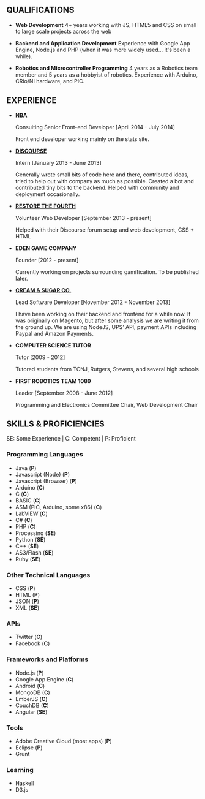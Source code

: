 ## QUALIFICATIONS

- **Web Development** 4+ years working with JS, HTML5 and CSS on small to large scale projects across the web

- **Backend and Application Development** Experience with Google App Engine, Node.js and PHP (when it was more widely used... it's been a while).

- **Robotics and Microcontroller Programming** 4 years as a Robotics team member and 5 years as a hobbyist of robotics. Experience with Arduino, CRio/NI hardware, and PIC.

## EXPERIENCE
- **[NBA](http://stats.nba.com)**

  Consulting Senior Front-end Developer [April 2014 - July 2014]
  
  Front end developer working mainly on the stats site.

- **[DISCOURSE](http://discourse.org)**

  Intern [January 2013 - June 2013]

  Generally wrote small bits of code here and there, contributed ideas, tried to help out with company as much as possible. Created a bot and contributed tiny bits to the backend. Helped with community and deployment occasionally.

- **[RESTORE THE FOURTH](http://discuss.restorethe4th.com/)**

  Volunteer Web Developer [September 2013 - present]

  Helped with their Discourse forum setup and web development, CSS + HTML
  
- **EDEN GAME COMPANY**

  Founder [2012 - present]

  Currently working on projects surrounding gamification. To be published later.
  
- **[CREAM & SUGAR CO.](https://www.behance.net/gallery/15339683/Cream-and-Sugar)**

  Lead Software Developer [November 2012 - November 2013]

  I have been working on their backend and frontend for a while now. It was originally on Magento, but after some analysis we are writing it from the ground up. We are using NodeJS, UPS’ API, payment APIs including Paypal and Amazon Payments.
  
- **COMPUTER SCIENCE TUTOR**

  Tutor [2009 - 2012]

  Tutored students from TCNJ, Rutgers, Stevens, and several high schools

- **FIRST ROBOTICS TEAM 1089**

  Leader [September 2008 - June 2012]

  Programming and Electronics Committee Chair, Web Development Chair

## SKILLS & PROFICIENCIES

SE: Some Experience | C: Competent | P: Proficient

### Programming Languages
- Java (**P**)
- Javascript (Node) (**P**)
- Javascript (Browser) (**P**)
- Arduino (**C**)
- C (**C**)
- BASIC (**C**)
- ASM (PIC, Arduino, some x86) (**C**)
- LabVIEW (**C**)
- C# (**C**)
- PHP (**C**)
- Processing (**SE**)
- Python (**SE**)
- C++ (**SE**)
- AS3/Flash (**SE**)
- Ruby (**SE**)

### Other Technical Languages
- CSS (**P**)
- HTML (**P**)
- JSON (**P**)
- XML  (**SE**)

### APIs
- Twitter (**C**)
- Facebook (**C**)

### Frameworks and Platforms
- Node.js (**P**)
- Google App Engine (**C**)
- Android (**C**)
- MongoDB (**C**)
- EmberJS (**C**)
- CouchDB (**C**)
- Angular (**SE**)

### Tools
- Adobe Creative Cloud (most apps) (**P**)
- Eclipse (**P**)
- Grunt

### Learning
- Haskell
- D3.js

<div class="code-chart"></div>
<script>
  // var donut = d3.svg.arc().value(function(d){
  //   return d.octetTotalCount;
  // });
  
  var color = d3.scale.category20();
  var w = 450;
  var h = 300;
  var r = 100;
  var ir = 45;
  var arrayRange = 10;
  var data = [0,1,2,3,4,5];
  var tweenDuration = 500;
  
  var x = d3.svg.arc()
    .innerRadius(128)
    .outerRadius(512)
    .startAngle(0)
    .endAngle(Math.PI * 2);

  var vis = d3.select(".code-chart")
    .append("path")
    .attr("d", x)
    .attr("width", w)
    .attr("height", h);
</script>
